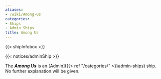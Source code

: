 ```yaml
---
aliases:
- /wiki/Among-Us
categories:
- Ships
- Admin Ships
title: Among Us
---  
```


{{< shipInfobox >}}   

{{< notices/adminShip >}} 

The **_Among Us_** is an [Admin]({{< ref "/categories/" >}}admin-ships) ship. No further explanation will be given.